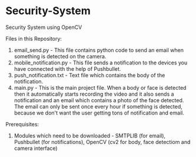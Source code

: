 # Security-System
Security System using OpenCV

Files in this Repository:
1. email_send.py - This file contains python code to send an email when something is detected on the camera.
2. mobile_notification.py - This file sends a notification to the devices you have connected with the help of Pushbullet.
3. push_notification.txt - Text file which contains the body of the notification.
4. main.py - This is the main project file. When a body or face is detected then it automatically starts recording the video and it also sends a notification and an email which contains a photo of the face detected. The email can only be sent once every hour if something is detected, because we don't want the user getting tons of notification and email.


Prerequisites:
1. Modules which need to be downloaded - SMTPLIB (for email), Pushbullet (for notifications), OpenCV (cv2 for body, face detectiom and camera interface)
